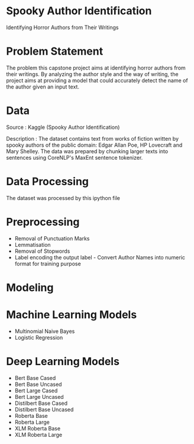 # Spooky Author Identification
Identifying Horror Authors from Their Writings
# Problem Statement
The problem this capstone project aims at identifying horror authors from their writings. By analyzing the author style and the way of writing, the project aims at providing a model that could accurately detect the name of the author given an input text. 
# Data
Source : Kaggle (Spooky Author Identification)

Description : The dataset contains text from works of fiction written by spooky authors of the public domain: Edgar Allan Poe, HP Lovecraft and Mary Shelley. The data was prepared by chunking larger texts into sentences using CoreNLP's MaxEnt sentence tokenizer.
# Data Processing
The dataset was processed by this ipython file
# Preprocessing
 * Removal of Punctuation Marks
 * Lemmatisation
 * Removal of Stopwords
 * Label encoding the output label - Convert Author Names into numeric format for training purpose
# Modeling
# Machine Learning Models
* Multinomial Naive Bayes
* Logistic Regression
# Deep Learning Models
* Bert Base Cased
* Bert Base Uncased
* Bert Large Cased
* Bert Large Uncased
* Distilbert Base Cased
* Distilbert Base Uncased
* Roberta Base
* Roberta Large
* XLM Roberta Base
* XLM Roberta Large
